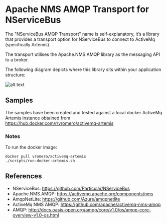 # Apache NMS AMQP Transport for NServiceBus

The "NServiceBus AMQP Transport" name is self-explanatory, it’s a library that provides a transport option for NServiceBus to connect to ActiveMq (specifically Artemis). 

The transport utilises the Apache.NMS.AMQP library as the messaging API to a broker.

The following diagram depicts where this library sits within your application structure:

![alt text](https://github.com/m-monaghan/nsb-amqp-transport/tree/master/assets/WhatIsThis.png "What is this")

## Samples

The samples have been created and tested against a local docker ActiveMq Artemis instance obtained from https://hub.docker.com/r/vromero/activemq-artemis

### Notes

To run the docker image:
```
docker pull vromero/activemq-artemis
./scripts/run-docker-artemis.sh
```

## References

- NServiceBus: https://github.com/Particular/NServiceBus
- Apache.NMS.AMQP: https://activemq.apache.org/components/nms
- AmqpNetLite: https://github.com/Azure/amqpnetlite
- ActiveMq NMS AMQP:  https://github.com/apache/activemq-nms-amqp
- AMQP: http://docs.oasis-open.org/amqp/core/v1.0/os/amqp-core-overview-v1.0-os.html
